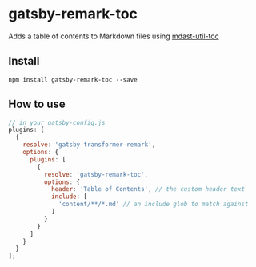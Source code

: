 # gatsby-remark-toc

Adds a table of contents to Markdown files using [mdast-util-toc][mdast-util-toc]

## Install

`npm install gatsby-remark-toc --save`

## How to use

```js
// in your gatsby-config.js
plugins: [
  {
    resolve: 'gatsby-transformer-remark',
    options: {
      plugins: [
        {
          resolve: 'gatsby-remark-toc',
          options: {
            header: 'Table of Contents', // the custom header text
            include: [
              'content/**/*.md' // an include glob to match against
            ]
          }
        }
      ]
    }
  }
];
```

[mdast-util-toc]: https://www.npmjs.com/package/mdast-util-toc
